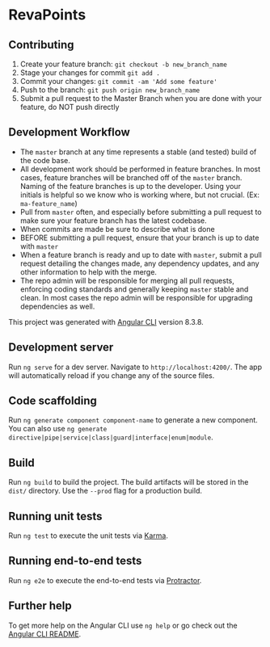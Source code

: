 # RevaPoints

## Contributing
1. Create your feature branch: `git checkout -b new_branch_name`
2. Stage your changes for commit `git add .`
3. Commit your changes: `git commit -am 'Add some feature'`
4. Push to the branch: `git push origin new_branch_name`
5. Submit a pull request to the Master Branch when you are done with your feature, do NOT push directly

## Development Workflow

* The `master` branch at any time represents a stable (and tested) build of the code base.
* All development work should be performed in feature branches. In most cases, feature branches will be branched off of the `master` branch. Naming of the feature branches is up to the developer. Using your initials is helpful so we know who is working where, but not crucial. (Ex: `ma-feature_name`)
* Pull from `master` often, and especially before submitting a pull request to make sure your feature branch has the latest codebase.   
* When commits are made be sure to describe what is done
* BEFORE submitting a pull request, ensure that your branch is up to date with `master`
* When a feature branch is ready and up to date with `master`, submit a pull request detailing the changes made, any dependency updates, and any other information to help with the merge.
* The repo admin will be responsible for merging all pull requests, enforcing coding standards and generally keeping `master` stable and clean. In most cases the repo admin will be responsible for upgrading dependencies as well.

This project was generated with [Angular CLI](https://github.com/angular/angular-cli) version 8.3.8.

## Development server

Run `ng serve` for a dev server. Navigate to `http://localhost:4200/`. The app will automatically reload if you change any of the source files.

## Code scaffolding

Run `ng generate component component-name` to generate a new component. You can also use `ng generate directive|pipe|service|class|guard|interface|enum|module`.

## Build

Run `ng build` to build the project. The build artifacts will be stored in the `dist/` directory. Use the `--prod` flag for a production build.

## Running unit tests

Run `ng test` to execute the unit tests via [Karma](https://karma-runner.github.io).

## Running end-to-end tests

Run `ng e2e` to execute the end-to-end tests via [Protractor](http://www.protractortest.org/).

## Further help

To get more help on the Angular CLI use `ng help` or go check out the [Angular CLI README](https://github.com/angular/angular-cli/blob/master/README.md).
